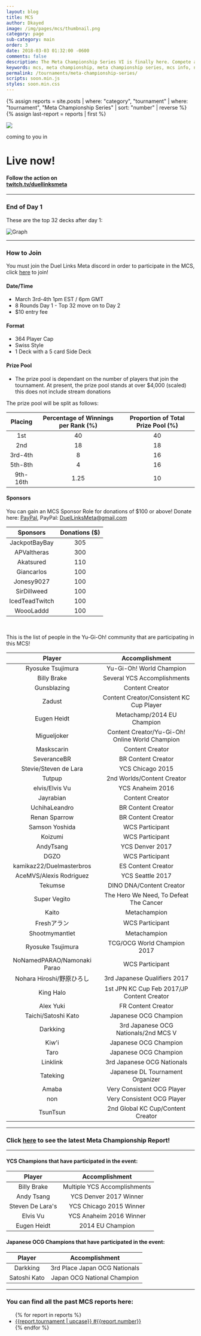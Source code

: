 ```yaml
---
layout: blog
title: MCS
author: Dkayed
image: /img/pages/mcs/thumbnail.png
category: page
sub-category: main
order: 3
date: 2018-03-03 01:32:00 -0600
comments: false
description: The Meta Championship Series VI is finally here. Compete against the best Duel Links players in the world for fortune and fame! If you're not competing you can watch all the action live on Twitch!
keywords: mcs, meta championship, meta championship series, mcs info, next mcs, mcs time, mcs 6
permalink: /tournaments/meta-championship-series/
scripts: soon.min.js
styles: soon.min.css
---
```


{% assign reports = site.posts | where: "category", "tournament" | where: "tournament", "Meta Championship Series" | sort: "number" | reverse %}
{% assign last-report = reports | first %}

<div class="row">
    <div class="col-12 col-md-7">
        <img src="/img/content/tournaments/meta-championship-series/6/mcs-vi-logo.png" class="mx-auto d-block mcs-logo">
    </div>
    <div class="col-12 col-md-5">
        <div class="soon-container">
            <div class="soon-block soon-event-countdown">
                <div class="soon" data-separator=":" data-layout="group tight label-small" data-face="text" data-due="2018-03-03T18:00:00+00:00" data-event-complete="EventComplete">
                    <p class="soon-description">coming to you in</p>
                    <span class="soon-placeholder"></span>
                </div>
            </div>
            <div class="soon-block soon-event-complete hidden">
                <h1 class="soon-event-title">Live now!</h1>
                <h4 class="soon-event-info">Follow the action on <br>
                    <a href="https://www.twitch.tv/DuelLinksMeta">twitch.tv/duellinksmeta</a>
                </h4>
            </div>
        </div>
    </div>
</div>

---

### End of Day 1

These are the top 32 decks after day 1:

![Graph](\img\content\tournaments\meta-championship-series\6\mcs-6-top-32-final.jpg)

---

### How to Join 
You must join the Duel Links Meta discord in order to participate in the MCS, click [here](/discord/) to join!

#### Date/Time
- March 3rd-4th 1pm EST / 6pm GMT
- 8 Rounds Day 1 - Top 32 move on to Day 2
- $10 entry fee

#### Format
- 364 Player Cap
- Swiss Style
- 1 Deck with a 5 card Side Deck

#### Prize Pool
- The prize pool is dependant on the number of players that join the tournament. At present, the prize pool stands at over $4,000 (scaled) this does not include stream donations

The prize pool will be split as follows:

| Placing | Percentage of Winnings per Rank (%) | Proportion of Total Prize Pool (%) |
|:--:|:--:|:--:|
| 1st | 40 | 40 |
| 2nd | 18 | 18 |
| 3rd-4th | 8 | 16 |
| 5th-8th | 4 | 16 |
| 9th-16th | 1.25 | 10 |

#### Sponsors
You can gain an MCS Sponsor Role for donations of $100 or above! 
Donate here: [PayPal](https://paypal.me/DuelLinksMeta), PayPal: DuelLinksMeta@gmail.com

| Sponsors | Donations ($) |
|:--:|:--:|
| JackpotBayBay | 305 |
| APValtheras | 300 |
| Akatsured | 110 |
| Giancarlos | 100 |
| Jonesy9027 | 100 |
| SirDillweed | 100 |
| IcedTeadTwitch | 100 |
| WoooLaddd | 100 |

<br>

This is the list of people in the Yu-Gi-Oh! community that are participating in this MCS!

| Player | Accomplishment |
|:--:|:--:|
| Ryosuke Tsujimura | Yu-Gi-Oh! World Champion | 
| Billy Brake | Several YCS Accomplishments |
| Gunsblazing | Content Creator |
| Zadust | Content Creator/Consistent KC Cup Player |
| Eugen Heidt | Metachamp/2014 EU Champion |
| Migueljoker | Content Creator/Yu-Gi-Oh! Online World Champion |
| Maskscarin | Content Creator |
| SeveranceBR | BR Content Creator |
| Stevie/Steven de Lara | YCS Chicago 2015 |
| Tutpup | 2nd Worlds/Content Creator |
| elvis/Elvis Vu | YCS Anaheim 2016 |
| Jayrabian | Content Creator |
| UchihaLeandro | BR Content Creator |
| Renan Sparrow | BR Content Creator |
| Samson Yoshida | WCS Participant |
| Koizumi | WCS Participant |
| AndyTsang | YCS Denver 2017 |
| DGZO | WCS Participant |
| kamikaz22/Duelmasterbros | ES Content Creator |
| AceMVS/Alexis Rodriguez | YCS Seattle 2017 |
| Tekumse | DINO DNA/Content Creator |
| Super Vegito | The Hero We Need, To Defeat The Cancer |
| Kaito | Metachampion |
| Freshアラン | WCS Participant |
| Shootmymantlet | Metachampion |
| Ryosuke Tsujimura | TCG/OCG World Champion 2017 |
| NoNamedPARAO/Namonaki Parao | WCS Participant |
| Nohara Hiroshi/野原ひろし | 3rd Japanese Qualifiers 2017 |
| King Halo | 1st JPN KC Cup Feb 2017/JP Content Creator |
| Alex Yuki | FR Content Creator |
| Taichi/Satoshi Kato | Japanese OCG Champion |
| Darkking | 3rd Japanese OCG Nationals/2nd MCS V |
| Kiw'i | Japanese OCG Champion |
| Taro | Japanese OCG Champion |
| Linklink | 3rd Japanese OCG Nationals |
| Tateking | Japanese DL Tournament Organizer |
| Amaba | Very Consistent OCG Player |
| non | Very Consistent OCG Player |
| TsunTsun | 2nd Global KC Cup/Content Creator |

---

### Click [here]({{last-report.url}}) to see the latest Meta Championship Report!

---

#### YCS Champions that have participated in the event:

| Player | Accomplishment |
|:----------:|:----------:|
| Billy Brake | Multiple YCS Accomplishments |
| Andy Tsang | YCS Denver 2017 Winner |
| Steven De Lara's | YCS Chicago 2015 Winner |
| Elvis Vu | YCS Anaheim 2016 Winner |
| Eugen Heidt | 2014 EU Champion |

#### Japanese OCG Champions that have participated in the event:

| Player | Accomplishment | 
|:----------:|:----------:|
| Darkking | 3rd Place Japan OCG Nationals |
| Satoshi Kato | Japan OCG National Champion |

---

<div class="section center">
    <h3>You can find all the past MCS reports here:</h3>
    <ul>
        {% for report in reports %}
            <li><a href="{{report.url}}">{{report.tournament | upcase}} #{{report.number}}</a></li>
        {% endfor %}
    </ul>     
</div>